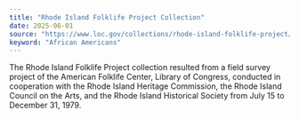 ```yaml
---
title: "Rhode Island Folklife Project Collection"
date: 2025-06-01
source: "https://www.loc.gov/collections/rhode-island-folklife-project/about-this-collection/"
keyword: "African Americans"
---
```


The Rhode Island Folklife Project collection resulted from a field survey project of the American Folklife Center, Library of Congress, conducted in cooperation with the Rhode Island Heritage Commission, the Rhode Island Council on the Arts, and the Rhode Island Historical Society from July 15 to December 31, 1979.

